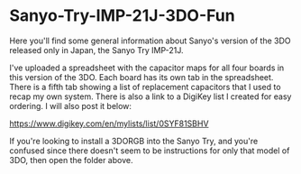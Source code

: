# Sanyo-Try-IMP-21J-3DO-Fun

Here you'll find some general information about Sanyo's version of the 3DO released only in Japan, the Sanyo Try IMP-21J.

I've uploaded a spreadsheet with the capacitor maps for all four boards in this version of the 3DO. Each board has its own tab in the spreadsheet. There is a fifth tab showing a list of replacement capacitors that I used to recap my own system. There is also a link to a DigiKey list I created for easy ordering. I will also post it below:

https://www.digikey.com/en/mylists/list/0SYF81SBHV

If you're looking to install a 3DORGB into the Sanyo Try, and you're confused since there doesn't seem to be instructions for only that model of 3DO, then open the folder above.

